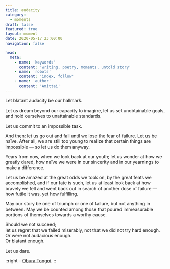 ```yaml
---
title: audacity
category:
  - moments
draft: false
featured: true
layout: moment
date: 2020-05-17 23:00:00
navigation: false

head:
  meta:
    - name: 'keywords'
      content: 'writing, poetry, moments, untold story'
    - name: 'robots'
      content: 'index, follow'
    - name: 'author'
      content: 'Amittai'
---
```


Let blatant audacity be our hallmark.

Let us dream beyond our capacity to imagine,
let us set unobtainable goals, and hold ourselves to unattainable standards.

Let us commit to an impossible task.

And then:
let us go out and fail until we lose the fear of failure.
Let us be naïve. After all, we are still too young to realize that
certain things are impossible &mdash; so let us do them anyway.

Years from now, when we look back at our youth;
let us wonder at how we greatly dared, how naïve we were in
our sincerity and in our yearnings to make a difference.

Let us be amazed at the great odds we took on, by the
great feats we accomplished, and if our fate is such, let
us at least look back at how bravely we fell and went back
out in search of another dose of failure &mdash; how futile it was,
yet how fulfilling.

May our story be one of triumph or one of failure, but not anything in between.
May we be counted among those that poured
immeasurable portions of themselves towards a worthy cause.

Should we not succeed;  
let us regret that we failed miserably,
not that we did not try hard enough.  
Or were not audacious enough.  
Or blatant enough.

Let us dare.

::right
  &ndash; [Obura Tongoi](https://youtu.be/iTFq9p6WWpk?t=287).
::
<!-- more -->
